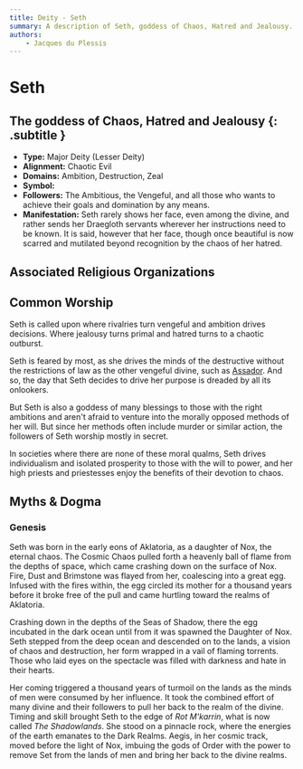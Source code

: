 ```yaml
---
title: Deity - Seth
summary: A description of Seth, goddess of Chaos, Hatred and Jealousy.
authors:
    - Jacques du Plessis
---
```

# Seth
## The goddess of Chaos, Hatred and Jealousy {: .subtitle }

* **Type:** Major Deity (Lesser Deity)
* **Alignment:** Chaotic Evil
* **Domains:** Ambition, Destruction, Zeal
* **Symbol:** 
* **Followers:** The Ambitious, the Vengeful, and all those who wants to achieve their goals and domination by any means.
* **Manifestation:** Seth rarely shows her face, even among the divine, and rather sends her Draegloth servants wherever her instructions need to be known. It is said, however that her face, though once beautiful is now scarred and mutilated beyond recognition by the chaos of her hatred.

## Associated Religious Organizations

## Common Worship
Seth is called upon where rivalries turn vengeful and ambition drives decisions.  Where jealousy turns primal and hatred turns to a chaotic outburst.

Seth is feared by most, as she drives the minds of the destructive without the restrictions of law as the other vengeful divine, such as [Assador](/religion/deities/assador). And so, the day that Seth decides to drive her purpose is dreaded by all its onlookers.

But Seth is also a goddess of many blessings to those with the right ambitions and aren't afraid to venture into the morally opposed methods of her will.  But since her methods often include murder or similar action, the followers of Seth worship mostly in secret.

In societies where there are none of these moral qualms, Seth drives individualism and isolated prosperity to those with the will to power, and her high priests and priestesses enjoy the benefits of their devotion to chaos.

## Myths & Dogma
### Genesis
Seth was born in the early eons of Aklatoria, as a daughter of Nox, the eternal chaos. The Cosmic Chaos pulled forth a heavenly ball of flame from the depths of space, which came crashing down on the surface of Nox. Fire, Dust and Brimstone was flayed from her, coalescing into a great egg. Infused with the fires within, the egg circled its mother for a thousand years before it broke free of the pull and came hurtling toward the realms of Aklatoria.

Crashing down in the depths of the Seas of Shadow, there the egg incubated in the dark ocean until from it was spawned the Daughter of Nox.  Seth stepped from the deep ocean and descended on to the lands, a vision of chaos and destruction, her form wrapped in a vail of flaming torrents. Those who laid eyes on the spectacle was filled with darkness and hate in their hearts.

Her coming triggered a thousand years of turmoil on the lands as the minds of men were consumed by her influence.  It took the combined effort of many divine and their followers to pull her back to the realm of the divine. Timing and skill brought Seth to the edge of _Rot M'karrin_, what is now called _The Shadowlands_. She stood on a pinnacle rock, where the energies of the earth emanates to the Dark Realms. Aegis, in her cosmic track, moved before the light of Nox, imbuing the gods of Order with the power to remove Set from the lands of men and bring her back to the divine realms.
